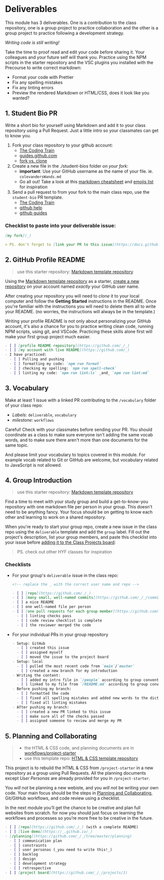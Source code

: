 # Deliverables

This module has 3 deliverables. One is a contribution to the class repository, one is a group project to practice collaboration and the other is a group project to practice following a development strategy.

_Writing code is still writing!_

Take the time to proof read and edit your code before sharing it. Your colleagues and your future self will thank you. Practice using the NPM scripts in the starter repository and the VSC plugins you installed with the Precourse to write correct markdown:

- Format your code with Prettier
- Fix any spelling mistakes
- Fix any linting errors
- Preview the rendered Markdown or HTML/CSS, does it look like you wanted?

## 1. Student Bio PR

Write a short bio for yourself using Markdown and add it to your class repository using a Pull Request. Just a little intro so your classmates can get to know you.

1. Fork your class repository to your github account:
   - [The Coding Train](https://www.youtube.com/watch?v=_NrSWLQsDL4&list=PLRqwX-V7Uu6ZF9C0YMKuns9sLDzK6zoiV&index=3)
   - [guides.github.com](https://guides.github.com/activities/forking/)
   - [fork vs. clone](https://www.google.com/url?sa=t&rct=j&q=&esrc=s&source=web&cd=20&cad=rja&uact=8&ved=2ahUKEwihx9DwkMrhAhVNbVAKHZ4bCEIQFjATegQIABAB&url=https%3A%2F%2Fgithub.community%2Ft5%2FSupport-Series%2FThe-Difference-Between-Forking-and-Cloning-a-Repository%2Fba-p%2F1372&usg=AOvVaw0PCFTCp62bxxeTPAQgW9h4)
2. Create a new file in the ./student-bios folder _on your fork_:
   - **important**: Use your GitHub username as the name of your file. ie. `colevandersWands.md`
   - Go all out! Take a look at this [markdown cheatsheet](https://github.com/adam-p/markdown-here/wiki/Markdown-Cheatsheet) and [emojis list](https://gist.github.com/rxaviers/7360908) for inspiration
3. Send a pull request to from your fork to the main class repo, use the
   `student-bio` PR template.
   - [The Coding Train](https://www.youtube.com/watch?v=_NrSWLQsDL4&list=PLRqwX-V7Uu6ZF9C0YMKuns9sLDzK6zoiV&index=3)
   - [github help](https://help.github.com/en/articles/creating-a-pull-request)
   - [github guides](https://guides.github.com/activities/forking/)

### Checklist to paste into your deliverable issue:

```markdown
[my fork](_)

> PS. don't forget to [link your PR to this issue](https://docs.github.com/en/issues/tracking-your-work-with-issues/linking-a-pull-request-to-an-issue)!
```

## 2. GitHub Profile README

> use this starter repository: [Markdown template repository](https://github.com/HackYourFutureBelgium/template-markdown)

Using the [Markdown template repository](https://github.com/HackYourFutureBelgium/template-markdown) as a starter, [create a new repository](https://docs.github.com/en/repositories/creating-and-managing-repositories/creating-a-repository-from-a-template) on your account named _exactly_ your GitHub user name.

After creating your repository you will need to _clone_ it to your local computer and follow the **Getting Started** instructions in the README. Once you're familiar with the instructions you will need to delete them all to write your README. (no worries, the instructions will always be in the template.)

Writing your profile README is not only about personalizing your GitHub account, it's also a chance for you to practice writing clean code, running NPM scripts, using git, and VSCode. Practicing these skills alone first will make your first group project much easier.

```markdown
- [ ] [profile README repository](https://github.com/_/_)
- [ ] [my account with live README](https://github.com/_)
- I have practiced:
  - [ ] Pulling and pushing
  - [ ] formatting my code: `npm run format`
  - [ ] checking my spelling: `npm run spell-check`
  - [ ] linting my code: `npm run lint:ls` _and_ `npm run lint:md`
```

## 3. Vocabulary

Make at least 1 issue with a linked PR contributing to the `/vocabulary` folder of your class repo:

- _Labels_: `deliverable`, `vocabulary`
- _milestone_: `workflows`

Careful! Check with your classmates before sending your PR. You should coordinate as a class to make sure everyone isn't adding the same vocab words, and to make sure there aren't more than one documents for the same topic.

And please limit your vocabulary to topics covered in this module. For example vocab related to Git or GitHub are welcome, but vocabulary related to JavaScript is not allowed.

## 4. Group Introduction

> use this starter repository: [Markdown template repository](https://github.com/HackYourFutureBelgium/template-markdown)

Find a time to meet with your study group and build a get-to-know-you repository with one markdown file per person in your group. This doesn't need to be anything fancy. Your focus should be on getting to know each other and learning to work on a shared repository.

When you're ready to start your group repo, create a new issue in the class repo using the `deliverable` template and add the `group` label. Fill out the project's description, list your group members, and paste this checklist into your issue before [adding it to the Class Projects board](https://docs.github.com/en/free-pro-team@latest/github/managing-your-work-on-github/adding-issues-and-pull-requests-to-a-project-board):

> PS. check out other HYF classes for inspiration

### Checklists

- For your group's `deliverable` issue in the class repo:

  ```markdown
  <!-- replace the _ with the correct user name and repo -->

  - [ ] [repo](https://github.com/_/_)
  - [ ] [many small, well-named commits](https://github.com/_/_/commits)
  - [ ] a nice README
  - [ ] one well-named file per person
  - [ ] [one pull requests for each group member](https://github.com/_/_/pulls)
    - [ ] linting checks pass
    - [ ] code review checklist is complete
    - [ ] the reviewer merged the code
  ```

- For your individual PRs in your group repository

  ```markdown
  - Setup: GitHub
    - [ ] created this issue
    - [ ] assigned myself
    - [ ] moved the issue to the project board
  - Setup: local
    - [ ] pulled the most recent code from `main`/`master`
    - [ ] created a new branch for my introduction
  - Writing the content:
    - [ ] added my intro file in `/people` according to group conventions
    - [ ] linked to my file from `/README.md` according to group conventions
  - Before pushing my branch:
    - [ ] formatted the code
    - [ ] fixed all spelling mistakes and added new words to the dictionary
    - [ ] fixed all linting mistakes
  - After pushing my branch:
    - [ ] created a new PR linked to this issue
    - [ ] make sure all of the checks passed
    - [ ] assigned someone to review and merge my PR
  ```

## 5. Planning and Collaborating

> - the HTML & CSS code, and planning documents are in [workflows/project-starter](https://github.com/workflows/tree-master/project-starter)
> - use this template repo: [HTML & CSS template repository](https://github.com/HackYourFutureBelgium/template-html-css)

This project is to rebuild the HTML & CSS from `/project-starter` in a new repository as a group using Pull Requests. All the planning documents except _User Personas_ are already provided for you in `/project-starter`.

You _will not_ be planning a new webiste, and you _will not_ be writing your own code. Your main focus should be the steps in [Planning and Collaborating](https://home.hackyourfuture.be/students/planning-and-collaborating), Git/GitHub workflows, and code review using a checklist.

In the next module you’ll get the chance to be creative and plan full websites from scratch. for now you should just focus on learning the workflows and processes so you’re more free to be creative in the future.

```markdown
- [ ] [repo](https://github.com/_/_) (with a complete README)
- [ ] [live demo](https://_.github.io/_)
- [/planning](https://github.com/_/_/tree/master/planning)
  - [ ] communication plan
  - [ ] constraints
  - [ ] user personas (_you need to write this!_)
  - [ ] backlog
  - [ ] design
  - [ ] development strategy
  - [ ] retrospective
- [ ] [project board](https://github.com/_/_/projects/1)
```
